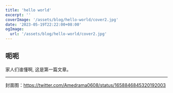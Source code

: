 ```yaml
---
title: 'hello world'
excerpt: ''
coverImage: '/assets/blog/hello-world/cover2.jpg'
date: '2023-05-19T22:22:00+08:00'
ogImage: 
  url: '/assets/blog/hello-world/cover2.jpg'
---
```

## 呃呃


家人们谁懂啊, 这是第一篇文章。

---
封面图：https://twitter.com/Amedrama0608/status/1658846845320192003
